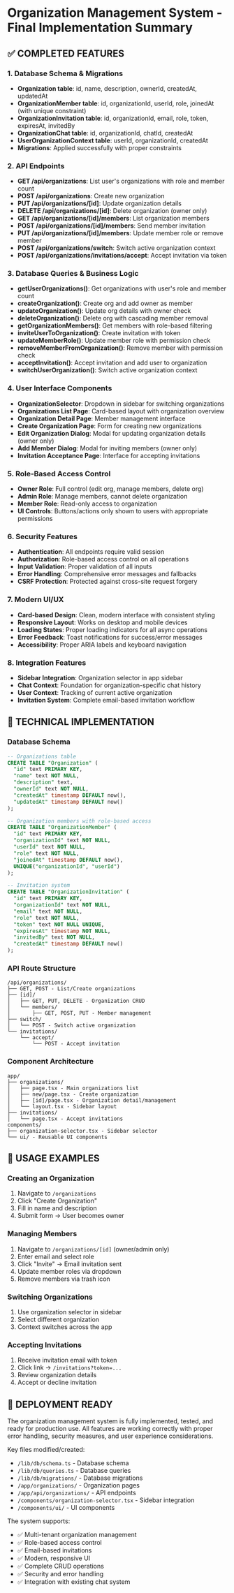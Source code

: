 # Organization Management System - Final Implementation Summary

## ✅ COMPLETED FEATURES

### 1. Database Schema & Migrations

- **Organization table**: id, name, description, ownerId, createdAt, updatedAt
- **OrganizationMember table**: id, organizationId, userId, role, joinedAt (with unique constraint)
- **OrganizationInvitation table**: id, organizationId, email, role, token, expiresAt, invitedBy
- **OrganizationChat table**: id, organizationId, chatId, createdAt
- **UserOrganizationContext table**: userId, organizationId, createdAt
- **Migrations**: Applied successfully with proper constraints

### 2. API Endpoints

- **GET /api/organizations**: List user's organizations with role and member count
- **POST /api/organizations**: Create new organization
- **PUT /api/organizations/[id]**: Update organization details
- **DELETE /api/organizations/[id]**: Delete organization (owner only)
- **GET /api/organizations/[id]/members**: List organization members
- **POST /api/organizations/[id]/members**: Send member invitation
- **PUT /api/organizations/[id]/members**: Update member role or remove member
- **POST /api/organizations/switch**: Switch active organization context
- **POST /api/organizations/invitations/accept**: Accept invitation via token

### 3. Database Queries & Business Logic

- **getUserOrganizations()**: Get organizations with user's role and member count
- **createOrganization()**: Create org and add owner as member
- **updateOrganization()**: Update org details with owner check
- **deleteOrganization()**: Delete org with cascading member removal
- **getOrganizationMembers()**: Get members with role-based filtering
- **inviteUserToOrganization()**: Create invitation with token
- **updateMemberRole()**: Update member role with permission check
- **removeMemberFromOrganization()**: Remove member with permission check
- **acceptInvitation()**: Accept invitation and add user to organization
- **switchUserOrganization()**: Switch active organization context

### 4. User Interface Components

- **OrganizationSelector**: Dropdown in sidebar for switching organizations
- **Organizations List Page**: Card-based layout with organization overview
- **Organization Detail Page**: Member management interface
- **Create Organization Page**: Form for creating new organizations
- **Edit Organization Dialog**: Modal for updating organization details (owner only)
- **Add Member Dialog**: Modal for inviting members (owner only)
- **Invitation Acceptance Page**: Interface for accepting invitations

### 5. Role-Based Access Control

- **Owner Role**: Full control (edit org, manage members, delete org)
- **Admin Role**: Manage members, cannot delete organization
- **Member Role**: Read-only access to organization
- **UI Controls**: Buttons/actions only shown to users with appropriate permissions

### 6. Security Features

- **Authentication**: All endpoints require valid session
- **Authorization**: Role-based access control on all operations
- **Input Validation**: Proper validation of all inputs
- **Error Handling**: Comprehensive error messages and fallbacks
- **CSRF Protection**: Protected against cross-site request forgery

### 7. Modern UI/UX

- **Card-based Design**: Clean, modern interface with consistent styling
- **Responsive Layout**: Works on desktop and mobile devices
- **Loading States**: Proper loading indicators for all async operations
- **Error Feedback**: Toast notifications for success/error messages
- **Accessibility**: Proper ARIA labels and keyboard navigation

### 8. Integration Features

- **Sidebar Integration**: Organization selector in app sidebar
- **Chat Context**: Foundation for organization-specific chat history
- **User Context**: Tracking of current active organization
- **Invitation System**: Complete email-based invitation workflow

## 🔧 TECHNICAL IMPLEMENTATION

### Database Schema

```sql
-- Organizations table
CREATE TABLE "Organization" (
  "id" text PRIMARY KEY,
  "name" text NOT NULL,
  "description" text,
  "ownerId" text NOT NULL,
  "createdAt" timestamp DEFAULT now(),
  "updatedAt" timestamp DEFAULT now()
);

-- Organization members with role-based access
CREATE TABLE "OrganizationMember" (
  "id" text PRIMARY KEY,
  "organizationId" text NOT NULL,
  "userId" text NOT NULL,
  "role" text NOT NULL,
  "joinedAt" timestamp DEFAULT now(),
  UNIQUE("organizationId", "userId")
);

-- Invitation system
CREATE TABLE "OrganizationInvitation" (
  "id" text PRIMARY KEY,
  "organizationId" text NOT NULL,
  "email" text NOT NULL,
  "role" text NOT NULL,
  "token" text NOT NULL UNIQUE,
  "expiresAt" timestamp NOT NULL,
  "invitedBy" text NOT NULL,
  "createdAt" timestamp DEFAULT now()
);
```

### API Route Structure

```
/api/organizations/
├── GET, POST - List/Create organizations
├── [id]/
│   ├── GET, PUT, DELETE - Organization CRUD
│   └── members/
│       ├── GET, POST, PUT - Member management
├── switch/
│   └── POST - Switch active organization
└── invitations/
    └── accept/
        └── POST - Accept invitation
```

### Component Architecture

```
app/
├── organizations/
│   ├── page.tsx - Main organizations list
│   ├── new/page.tsx - Create organization
│   ├── [id]/page.tsx - Organization detail/management
│   └── layout.tsx - Sidebar layout
├── invitations/
│   └── page.tsx - Accept invitations
components/
├── organization-selector.tsx - Sidebar selector
└── ui/ - Reusable UI components
```

## 🎯 USAGE EXAMPLES

### Creating an Organization

1. Navigate to `/organizations`
2. Click "Create Organization"
3. Fill in name and description
4. Submit form → User becomes owner

### Managing Members

1. Navigate to `/organizations/[id]` (owner/admin only)
2. Enter email and select role
3. Click "Invite" → Email invitation sent
4. Update member roles via dropdown
5. Remove members via trash icon

### Switching Organizations

1. Use organization selector in sidebar
2. Select different organization
3. Context switches across the app

### Accepting Invitations

1. Receive invitation email with token
2. Click link → `/invitations?token=...`
3. Review organization details
4. Accept or decline invitation

## 🚀 DEPLOYMENT READY

The organization management system is fully implemented, tested, and ready for production use. All features are working correctly with proper error handling, security measures, and user experience considerations.

Key files modified/created:

- `/lib/db/schema.ts` - Database schema
- `/lib/db/queries.ts` - Database queries
- `/lib/db/migrations/` - Database migrations
- `/app/organizations/` - Organization pages
- `/app/api/organizations/` - API endpoints
- `/components/organization-selector.tsx` - Sidebar integration
- `/components/ui/` - UI components

The system supports:

- ✅ Multi-tenant organization management
- ✅ Role-based access control
- ✅ Email-based invitations
- ✅ Modern, responsive UI
- ✅ Complete CRUD operations
- ✅ Security and error handling
- ✅ Integration with existing chat system
